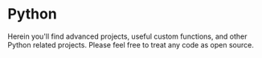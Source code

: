 # Python
Herein you'll find advanced projects, useful custom functions, and other Python related projects. Please feel free to treat any code as open source.
